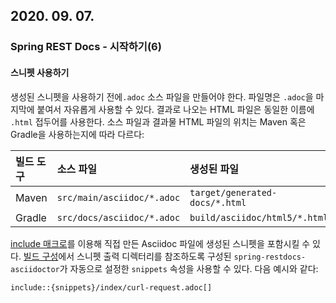 ## 2020. 09. 07.

### Spring REST Docs - 시작하기(6)

#### 스니펫 사용하기

생성된 스니펫을 사용하기 전에`.adoc` 소스 파일을 만들어야 한다. 파일명은 `.adoc`을 마지막에 붙여서 자유롭게 사용할 수 있다. 결과로 나오는 HTML 파일은 동일한 이름에 `.html` 접두어를 사용한다. 소스 파일과 결과물 HTML 파일의 위치는 Maven 혹은 Gradle을 사용하는지에 따라 다르다:

| 빌드 도구 | 소스 파일                  | 생성된 파일                    |
| :-------- | :------------------------- | :----------------------------- |
| Maven     | `src/main/asciidoc/*.adoc` | `target/generated-docs/*.html` |
| Gradle    | `src/docs/asciidoc/*.adoc` | `build/asciidoc/html5/*.html`  |

[include 매크로][asciidoctor-include-macro]를 이용해 직접 만든 Asciidoc 파일에 생성된 스니펫을 포함시킬 수 있다. [빌드 구성][build-configuration]에서 스니펫 출력 디렉터리를 참조하도록 구성된 `spring-restdocs-asciidoctor`가 자동으로 설정한 `snippets` 속성을 사용할 수 있다. 다음 예시와 같다:

```
include::{snippets}/index/curl-request.adoc[]
```



[asciidoctor-include-macro]: https://asciidoctor.org/docs/asciidoc-syntax-quick-reference/#include-files
[build-configuration]: https://docs.spring.io/spring-restdocs/docs/2.0.4.RELEASE/reference/html5/#getting-started-build-configuration